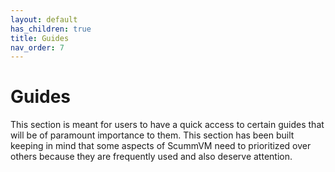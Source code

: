 ```yaml
---
layout: default
has_children: true
title: Guides
nav_order: 7
---
```


# Guides

This section is meant for users to have a quick access to certain guides that will be of paramount importance to them. This section has been built keeping in mind that some aspects of ScummVM need to prioritized over others because they are frequently used and also deserve attention.